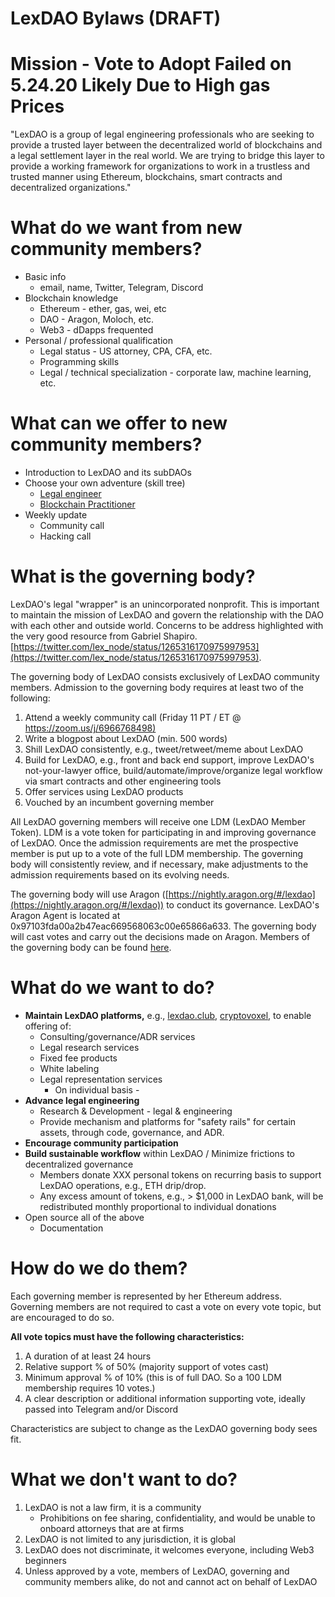 # LexDAO Bylaws (DRAFT)

# Mission - Vote to Adopt Failed on 5.24.20 Likely Due to High gas Prices

 "LexDAO is a group of legal engineering professionals who are seeking to provide a trusted layer between the decentralized world of blockchains and a legal settlement layer in the real world. We are trying to bridge this layer to provide a working framework for organizations to work in a trustless and trusted manner using Ethereum, blockchains, smart contracts and decentralized organizations."

# What do we want from new community members?

- Basic info
    - email, name, Twitter, Telegram, Discord
- Blockchain knowledge
    - Ethereum - ether, gas, wei, etc
    - DAO - Aragon, Moloch, etc.
    - Web3 - dDapps frequented
- Personal / professional qualification
    - Legal status - US attorney, CPA, CFA, etc.
    - Programming skills
    - Legal / technical specialization - corporate law, machine learning, etc.

# What can we offer to new community members?

- Introduction to LexDAO and its subDAOs
- Choose your own adventure (skill tree)
    - [Legal engineer](https://www.notion.so/Legal-Engineer-9f64e278d06b4d56997cd570dd5bc36f)
    - [Blockchain Practitioner](https://www.notion.so/Lawyer-Getting-Into-Crypto-f083c347fb5843cd808ed3fe56a22a56)
- Weekly update
    - Community call
    - Hacking call

# What is the governing body?

LexDAO's legal "wrapper" is an unincorporated nonprofit.  This is important to maintain the mission of LexDAO and govern the relationship with the DAO with each other and outside world.  Concerns to be address highlighted with the very good resource from Gabriel Shapiro.  [https://twitter.com/lex_node/status/1265316170975997953](https://twitter.com/lex_node/status/1265316170975997953).

The governing body of LexDAO consists exclusively of LexDAO community members.  Admission to the governing body requires at least two of the following: 

1. Attend a weekly community call (Friday 11 PT / ET @ [https://zoom.us/j/6966768498)](https://zoom.us/j/6966768498)
2. Write a blogpost about LexDAO (min. 500 words)
3. Shill LexDAO consistently, e.g., tweet/retweet/meme about LexDAO
4. Build for LexDAO, e.g., front and back end support, improve LexDAO's not-your-lawyer office, build/automate/improve/organize legal workflow via smart contracts and other engineering tools
5. Offer services using LexDAO products
6. Vouched by an incumbent governing member

All LexDAO governing members will receive one LDM (LexDAO Member Token). LDM is a vote token for participating in and improving governance of LexDAO. Once the admission requirements are met the prospective member is put up to a vote of the full LDM membership. The governing body will consistently review, and if necessary, make adjustments to the admission requirements based on its evolving needs. 

The governing body will use Aragon ([https://nightly.aragon.org/#/lexdao](https://nightly.aragon.org/#/lexdao)) to conduct its governance. LexDAO's Aragon Agent is located at 0x97103fda00a2b47eac669568063c00e65866a633. The governing body will cast votes and carry out the decisions made on Aragon. Members of the governing body can be found [here](https://docs.google.com/spreadsheets/d/1GNQ53y5sYPwPrAXUrNxBrAobyl-7a4jBONdIz_DxVbE/edit#gid=629083965). 

# What do we want to do?

- **Maintain LexDAO platforms,** e.g., [lexdao.club](https://lexdao.club/), [cryptovoxel](https://www.cryptovoxels.com/parcels/2223), to enable offering of:
    - Consulting/governance/ADR services
    - Legal research services
    - Fixed fee products
    - White labeling
    - Legal representation services
        - On individual basis -
- **Advance legal engineering**
    - Research & Development - legal & engineering
    - Provide mechanism and platforms for "safety rails" for certain assets, through code, governance, and ADR.
- **Encourage community participation**
- **Build sustainable workflow** within LexDAO / Minimize frictions to decentralized governance
    - Members donate XXX personal tokens on recurring basis to support LexDAO operations, e.g., ETH drip/drop.
    - Any excess amount of tokens, e.g., > $1,000 in LexDAO bank, will be redistributed monthly proportional to individual donations
- Open source all of the above
    - Documentation

# How do we do them?

Each governing member is represented by her Ethereum address. Governing members are not required to cast a vote on every vote topic, but are encouraged to do so. 

**All vote topics must have the following characteristics:** 

1. A duration of at least 24 hours
2. Relative support % of 50% (majority support of votes cast)
3. Minimum approval % of 10% (this is of full DAO.  So a 100 LDM membership requires 10 votes.)
4. A clear description or additional information supporting vote, ideally passed into Telegram and/or Discord

Characteristics are subject to change as the LexDAO governing body sees fit. 

# What we don't want to do?

1. LexDAO is not a law firm, it is a community
    - Prohibitions on fee sharing, confidentiality, and would be unable to onboard attorneys that are at firms
2. LexDAO is not limited to any jurisdiction, it is global
3. LexDAO does not discriminate, it welcomes everyone, including Web3 beginners 
4. Unless approved by a vote, members of LexDAO, governing and community members alike, do not and cannot act on behalf of LexDAO

